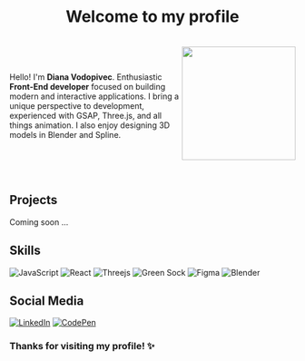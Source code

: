 <div align="center"> 
   
# Welcome to my profile 
<br>

</div>  

<img width="200" height="auto" align="right" src="https://media2.giphy.com/media/aT8qmIcoyPQ1EeB9DK/giphy.gif?cid=6c09b952m58tuyq8we0r36mtlm5wy0styezkuu1ualtyl8vv&ep=v1_internal_gif_by_id&rid=giphy.gif&ct=s">

</div> 
<p>
<br> 
  
Hello! I'm <strong>Diana Vodopivec</strong>. Enthusiastic  <strong>Front-End developer</strong> focused on building modern and interactive applications. I bring a unique perspective to development, experienced with GSAP, Three.js, and all things animation. I also enjoy designing 3D models in Blender and Spline. 

</p>

<br>
<br>
<br>

<div align="left">

## Projects

<p>Coming soon ...</p>

</div>

<div align="left">

## Skills
  
</div>

![JavaScript](https://img.shields.io/badge/javascript-%23323330.svg?style=for-the-badge&logo=javascript&logoColor=%23F7DF1E)
![React](https://img.shields.io/badge/react-%2320232a.svg?style=for-the-badge&logo=react&logoColor=%2361DAFB)
![Threejs](https://img.shields.io/badge/threejs-black?style=for-the-badge&logo=three.js&logoColor=white)
![Green Sock](https://img.shields.io/badge/green%20sock-88CE02?style=for-the-badge&logo=greensock&logoColor=white)
![Figma](https://img.shields.io/badge/figma-%23F24E1E.svg?style=for-the-badge&logo=figma&logoColor=white)
![Blender](https://img.shields.io/badge/blender-%23F5792A.svg?style=for-the-badge&logo=blender&logoColor=white)

<div>

## Social Media
  
</div>

[![LinkedIn](https://img.shields.io/badge/linkedin-%230077B5.svg?style=for-the-badge&logo=linkedin&logoColor=white)](https://www.linkedin.com/in/diana-vodopivec/)
[![CodePen](https://img.shields.io/badge/Codepen-000000?style=for-the-badge&logo=codepen&logoColor=white)](https://codepen.io/Diana-Elizabeth-Vodopivec)

###  Thanks for visiting my profile! ✨
